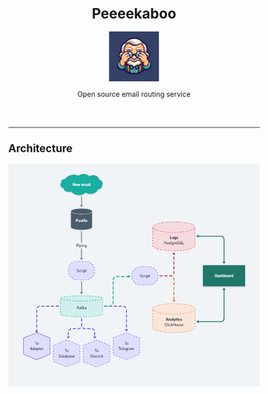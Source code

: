 <div style="text-align: center;padding:30px 0" align="center">

# Peeeekaboo

<img src="assets/peeeekabo.png" width="100" />

Open source email routing service

</div>

----

## Architecture

<img src="assets/architecture_01.png" />
